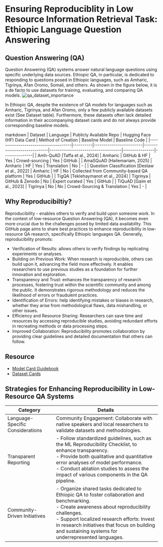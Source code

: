 # Ensuring Reproduciblity in Low Resource Information Retrieval Task: Ethiopic Language Question Answering

## Question Answering (QA)
Question Answering (QA) systems answer natural language questions using specific underlying data sources. Ethiopic QA, in particular, is dedicated to responding to questions posed in Ethiopic languages, such as Amharic, Tigrinya, Afan Oromo, Somali, and others.
As shown in the figure below, it is a de facto to use datasets for training, evaluating, and comparing QA models.
![qa_dataset_importance](https://github.com/user-attachments/assets/7c340b37-b247-49c7-9177-6f750fc1c972)

In Ethiopic QA, despite the existence of QA models for languages such as Amharic, Tigrinya, and Afan Oromo, only a few publicly available datasets exist (See Dataset table). Furthermore, these datasets often lack detailed information in their accompanying dataset cards and do not always provide corresponding baseline models.

markdown
| Dataset                              | Language | Publicly Available Repo | Hugging Face (HF) Data Card | Method of Creation                  | Baseline Model | Baseline Code |
|--------------------------------------|----------|-------------------------|-----------------------------|-------------------------------------|----------------|---------------|
| Amh-QuAD [Taffa et al., 2024]        | Amharic  | GitHub & HF             | Yes                         | Crowd-sourcing                      | Yes            | GitHub        |
| AmaSQuAD [Hailemariam, 2025]         | Amharic  | HF                      | Yes                         | Translation                         | No             | -             |
| Question Classification [Destaw et al., 2022] | Amharic  | HF                      | No                          | Collected from Community-based QA platform | Yes            | GitHub        |
| TigQA [Teklehaymanot et al., 2024]   | Tigrinya | GitHub & Zenodo         | No                          | Expert curated                      | Yes            | GitHub        |
| TiQuAD [Gaim et al., 2023]           | Tigrinya | No                      | No                          | Crowd-Sourcing & Translation        | Yes            | -             |


## Why Reproducibiltiy?
Reproducibility - enables others to verify and build upon someone work. In the context of low-resource Question Answering (QA), it becomes even more crucial due to the challenges posed by limited data availability. This GitHub page aims to share best practices to enhance reproducibility in low-resource QA research, specifically Ethiopic languages QA. Generally, reproducibility promots:
- Verification of Results: allows others to verify findings by replicating experiments or analyses.
- Building on Previous Work: When research is reproducible, others can build upon it, advancing the field more effectively. It enables researchers to use previous studies as a foundation for further innovation and exploration. 
- Transparency and Trust: enhances the transparency of research processes, fostering trust within the scientific community and among the public. It demonstrates rigorous methodology and reduces the likelihood of errors or fraudulent practices. 
- Identification of Errors: help identifying mistakes or biases in research, whether they arise from methodological flaws, data mishandling, or other issues. 
- Efficiency and Resource Sharing: Researchers can save time and resources by accessing reproducible studies, avoiding redundant efforts in recreating methods or data processing steps. 
- Improved Collaboration: Reproducibility promotes collaboration by providing clear guidelines and detailed documentation that others can follow. 

## Resource
- [Model Card Guidebook](https://huggingface.co/docs/hub/en/model-card-guidebook)
- [Dataset Cards](https://huggingface.co/docs/hub/en/datasets-cards)

## Strategies for Enhancing Reproducibility in Low-Resource QA Systems

| Category                     | Details                                                                                      |
|----------------------------------|-------------------------------------------------------------------------------------------------|
| Language-Specific Considerations | Community Engagement: Collaborate with native speakers and local researchers to validate datasets and methodologies. |
| Transparent Reporting            | - Follow standardized guidelines, such as the ML Reproducibility Checklist, to enhance transparency. <br> - Provide both qualitative and quantitative error analyses of model performance. <br> - Conduct ablation studies to assess the impact of various components in the QA pipeline. |
| Community-Driven Initiatives     | - Organize shared tasks dedicated to Ethiopic QA to foster collaboration and benchmarking. <br> - Create awareness about reproducibility challenges. <br> - Support localized research efforts: Invest in research initiatives that focus on building and sustaining systems for underrepresented languages. |
